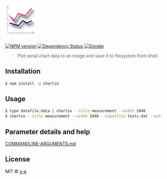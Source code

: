 # [![module logo][module-logo-path]][module-logo-url]

[module-logo-path]: /resources/logo-sm.png
[module-logo-url]: /README.md

[![NPM version][npm-image]][npm-url] 
[![Dependency Status][daviddm-image]][daviddm-url] 
[![Donate](http://s-a.github.io/donate/donate.svg)](http://s-a.github.io/donate/)

> Plot serial chart data to an image and save it to filesystem from shell.

## Installation

```sh
$ npm install -g chartio
```


## Usage

```sh
$ type datafile.data | chartio --title measurement --width 2048
$ chartio --title measurement --width 2048 --inputfile tests.dat --outfile tests.gif
```



## Parameter details and help

[COMMANDLINE-ARGUMENTS.md](COMMANDLINE-ARGUMENTS.md)


## License

MIT © [s-a](https://github.com/s-a)

[npm-image]: https://badge.fury.io/js/chartio.svg
[npm-url]: https://npmjs.org/package/chartio
[daviddm-image]: https://david-dm.org/s-a/chartio.svg?theme=shields.io
[daviddm-url]: https://david-dm.org/s-a/chartio
